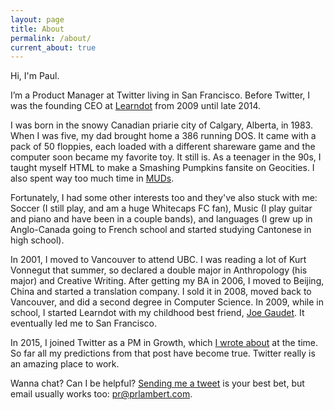 ```yaml
---
layout: page
title: About
permalink: /about/
current_about: true
---
```


<!-- ![Passport Me](/images/paul-passport.jpg) -->

Hi, I'm Paul.

I’m a Product Manager at Twitter living in San Francisco. Before Twitter, I was the founding CEO at [Learndot](http://www.learndot.com/) from 2009 until late 2014.

I was born in the snowy Canadian priarie city of Calgary, Alberta, in 1983. When I was five, my dad brought home a 386 running DOS. It came with a pack of 50 floppies, each loaded with a different shareware game and the computer soon became my favorite toy. It still is. As a teenager in the 90s, I taught myself HTML to make a Smashing Pumpkins fansite on Geocities. I also spent way too much time in [MUDs](http://en.wikipedia.org/wiki/MUD). 

Fortunately, I had some other interests too and they've also stuck with me: Soccer (I still play, and am a huge Whitecaps FC fan), Music (I play guitar and piano and have been in a couple bands), and languages (I grew up in Anglo-Canada going to French school and started studying Cantonese in high school). 

In 2001, I moved to Vancouver to attend UBC. I was reading a lot of Kurt Vonnegut that summer, so declared a double major in Anthropology (his major) and Creative Writing. After getting my BA in 2006, I moved to Beijing, China and started a translation company. I sold it in 2008, moved back to Vancouver, and did a second degree in Computer Science. In 2009, while in school, I started Learndot with my childhood best friend, [Joe Gaudet](https://twitter.com/joegaudet). It eventually led me to San Francisco.

In 2015, I joined Twitter as a PM in Growth, which [I wrote about](https://medium.com/@prlambert/selling-learndot-and-joining-twitter-4b39576d1b15) at the time. So far all my predictions from that post have become true. Twitter really is an amazing place to work.

Wanna chat? Can I be helpful? [Sending me a tweet](https://twitter.com/prlambert) is your best bet, but email usually works too: pr@prlambert.com.